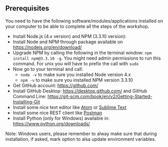## Prerequisites

You need to have the following software/modules/applications installed on your computer to be able to complete all the steps of the workshop.

- Install Node.js (4.x version) and NPM (3.3.10 version):  
 - Install Node and NPM through package available on https://nodejs.org/en/download/
 - Upgrade NPM by calling the following in the terminal window: `npm install npm@3.3.10 -g`. You might need admin permissions to run this command. For unix you will have to prefix the call with `sudo`
 - Now go to your terminal and call:
   - `node -v` to make sure you installed Node version 4.x
    - `npm -v` to make sure you installed NPM version 3.3.10
- Get GitHub account: https://github.com/
- Install GitHub Desktop: https://desktop.github.com/ and GitHub Command Line: https://git-scm.com/book/en/v2/Getting-Started-Installing-Git
- Install some nice text editor like [Atom](https://atom.io/) or [Sublime Text](https://www.sublimetext.com/)
- Install some nice REST client like [Postman](https://chrome.google.com/webstore/detail/postman/fhbjgbiflinjbdggehcddcbncdddomop?hl=en)
- Install Python (only for Windows) available in: https://www.python.org/downloads/


Note: Windows users, please remember to alway make sure that during installation, if asked, mark option to alsa update environment variables.
